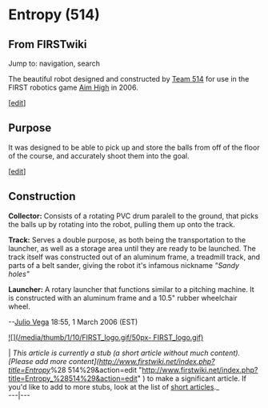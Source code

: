 # Entropy (514)

## From FIRSTwiki

Jump to: navigation, search

The beautiful robot designed and constructed by [Team 514](514 "514") for use in the FIRST robotics game [Aim High](Aim_High "Aim
High") in 2006.

[[edit](/index.php?title=Entropy_%28514%29&action=edit&section=1 "Edit
section: Purpose")]

## Purpose

It was designed to be able to pick up and store the balls from off of the floor of the course, and accurately shoot them into the goal.

[[edit](/index.php?title=Entropy_%28514%29&action=edit&section=2 "Edit
section: Construction")]

## Construction

**Collector:** Consists of a rotating PVC drum paralell to the ground, that picks the balls up by rotating into the robot, pulling them up onto the track.

**Track:** Serves a double purpose, as both being the transportation to the launcher, as well as a storage area until they are ready to be launched. The track itself was constructed out of an aluminum frame, a treadmill track, and parts of a belt sander, giving the robot it's infamous nickname _"Sandy holes"_

**Launcher:** A rotary launcher that functions similar to a pitching machine. It is constructed with an aluminum frame and a 10.5" rubber wheelchair wheel.

--[Julio Vega](/index.php?title=User:Julio_Vega&action=edit "User:Julio Vega") 18:55, 1 March 2006 (EST)

[![](/media/thumb/1/10/FIRST_logo.gif/50px-
FIRST_logo.gif)](Image:FIRST_logo.gif)

| _This article is currently a stub (a short article without much content). [Please add more content](<http://www.firstwiki.net/index.php?title=Entropy>_%28 514%29&action=edit "<http://www.firstwiki.net/index.php?title=Entropy_%28514%29&action=edit>" ) to make a significant article. If you'd like to add to more stubs, look at the list of [short articles](Special:Shortpages "Special:Shortpages")._<br>
---|---
